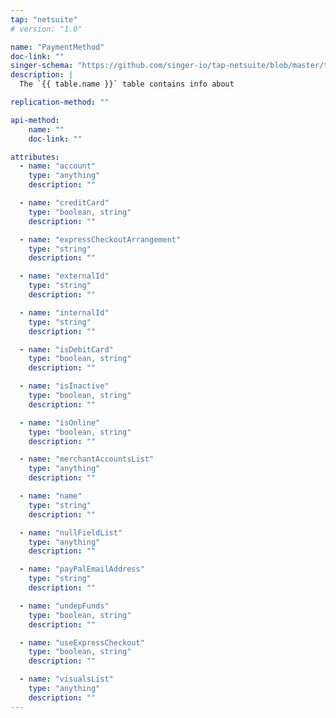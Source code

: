 ```yaml
---
tap: "netsuite"
# version: "1.0"

name: "PaymentMethod"
doc-link: ""
singer-schema: "https://github.com/singer-io/tap-netsuite/blob/master/tap_netsuite/schemas/PaymentMethod.json"
description: |
  The `{{ table.name }}` table contains info about 

replication-method: ""

api-method:
    name: ""
    doc-link: ""

attributes:
  - name: "account"
    type: "anything"
    description: ""

  - name: "creditCard"
    type: "boolean, string"
    description: ""

  - name: "expressCheckoutArrangement"
    type: "string"
    description: ""

  - name: "externalId"
    type: "string"
    description: ""

  - name: "internalId"
    type: "string"
    description: ""

  - name: "isDebitCard"
    type: "boolean, string"
    description: ""

  - name: "isInactive"
    type: "boolean, string"
    description: ""

  - name: "isOnline"
    type: "boolean, string"
    description: ""

  - name: "merchantAccountsList"
    type: "anything"
    description: ""

  - name: "name"
    type: "string"
    description: ""

  - name: "nullFieldList"
    type: "anything"
    description: ""

  - name: "payPalEmailAddress"
    type: "string"
    description: ""

  - name: "undepFunds"
    type: "boolean, string"
    description: ""

  - name: "useExpressCheckout"
    type: "boolean, string"
    description: ""

  - name: "visualsList"
    type: "anything"
    description: ""
---
```


